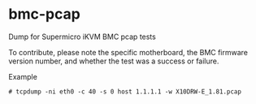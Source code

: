 # bmc-pcap
Dump for Supermicro iKVM BMC pcap tests

To contribute, please note the specific motherboard, the BMC firmware version number, and whether the test was a success or failure.

Example
```
# tcpdump -ni eth0 -c 40 -s 0 host 1.1.1.1 -w X10DRW-E_1.81.pcap
```
